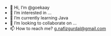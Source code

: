 - 👋 Hi, I’m @goekaay
- 👀 I’m interested in ...
- 🌱 I’m currently learning Java
- 💞️ I’m looking to collaborate on ...
- 📫 How to reach me? g.nafizgurdal@gmail.com

<!---
goekaay/goekaay is a ✨ special ✨ repository because its `README.md` (this file) appears on your GitHub profile.
You can click the Preview link to take a look at your changes.
--->
